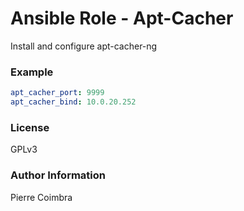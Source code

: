 # Ansible Role - Apt-Cacher

Install and configure apt-cacher-ng

### Example
```yaml
apt_cacher_port: 9999
apt_cacher_bind: 10.0.20.252
```

### License

GPLv3

### Author Information

Pierre Coimbra
